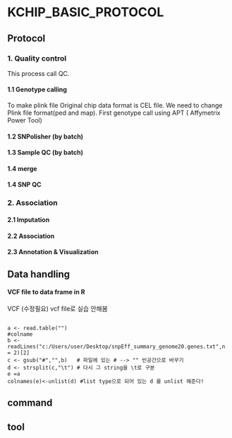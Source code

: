 # KCHIP_BASIC_PROTOCOL
## Protocol
### 1. Quality control
This process call QC. 
#### 1.1 Genotype calling
To make plink file
Original chip data format is CEL file. 
We need to change Plink file format(ped and map).
First genotype call using APT ( Affymetrix Power Tool) 
#### 1.2 SNPolisher (by batch)
#### 1.3 Sample QC (by batch)
#### 1.4 merge
#### 1.4 SNP QC
### 2. Association
#### 2.1 Imputation
#### 2.2 Association
#### 2.3 Annotation & Visualization


## Data handling
#### VCF file to data frame in R
VCF (수정필요) vcf file로 실습 안해봄

<pre><code>
a <- read.table("")
#colname
b <- readLines("c:/Users/user/Desktop/snpEff_summary_genome20.genes.txt",n = 2)[2]
c <- gsub("#","",b)   # 파일에 있는 # --> "" 빈공간으로 바꾸기
d <- strsplit(c,"\t") # 다시 그 string을 \t로 구분
e =a
colnames(e)<-unlist(d) #list type으로 되어 있는 d 를 unlist 해준다!
</code></pre>



## command
## tool
